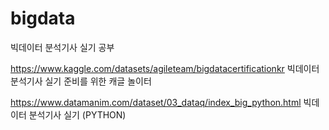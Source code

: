 # bigdata
빅데이터 분석기사 실기 공부 

https://www.kaggle.com/datasets/agileteam/bigdatacertificationkr
빅데이터 분석기사 실기 준비를 위한 캐글 놀이터

https://www.datamanim.com/dataset/03_dataq/index_big_python.html
빅데이터 분석기사 실기 (PYTHON)


